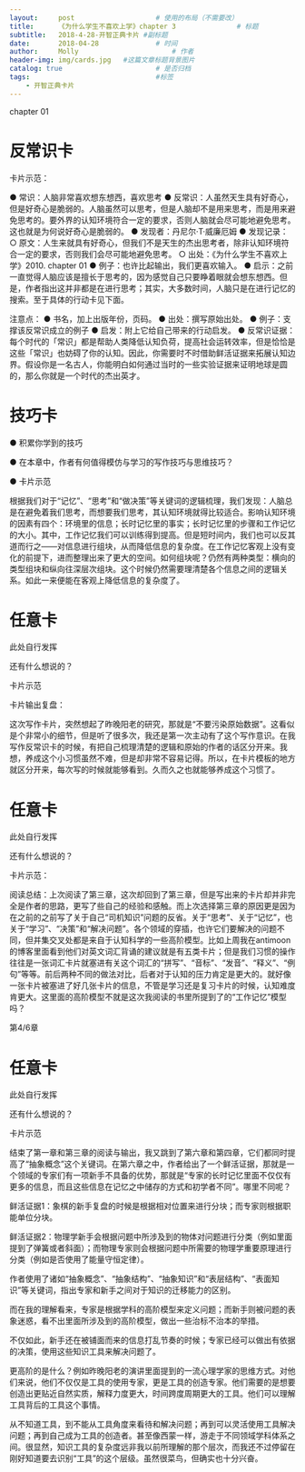 ```yaml
---
layout:     post   				    # 使用的布局（不需要改）
title:      《为什么学生不喜欢上学》chapter 3 				# 标题
subtitle:   2018-4-28-开智正典卡片 #副标题
date:       2018-04-28 				# 时间
author:     Molly 						# 作者
header-img: img/cards.jpg 	#这篇文章标题背景图片
catalog: true 						# 是否归档
tags:								#标签
    - 开智正典卡片
---
```

chapter 01

# 反常识卡

卡片示范：

  ● 常识：人脑非常喜欢想东想西，喜欢思考
  ● 反常识：人虽然天生具有好奇心，但是好奇心是脆弱的。人脑虽然可以思考，但是人脑却不是用来思考，而是用来避免思考的。要外界的认知环境符合一定的要求，否则人脑就会尽可能地避免思考。这也就是为何说好奇心是脆弱的。
  ● 发现者：丹尼尔·T·威廉厄姆
  ● 发现记录：
      ○ 原文：人生来就具有好奇心，但我们不是天生的杰出思考者，除非认知环境符合一定的要求，否则我们会尽可能地避免思考。
      ○ 出处：《为什么学生不喜欢上学》2010. chapter 01
  ● 例子：也许比起输出，我们更喜欢输入。
  ● 启示：之前一直觉得人脑应该是擅长于思考的，因为感觉自己只要睁着眼就会想东想西。但是，作者指出这并非都是在进行思考；其实，大多数时间，人脑只是在进行记忆的搜索。至于具体的行动卡见下面。

注意点：
  ● 书名，加上出版年份，页码。
  ● 出处：撰写原始出处。
  ● 例子：支撑该反常识成立的例子
  ● 启发：附上它给自己带来的行动启发。
  ● 反常识证据：每个时代的「常识」都是帮助人类降低认知负荷，提高社会运转效率，但是恰恰是这些「常识」也妨碍了你的认知。因此，你需要时不时借助鲜活证据来拓展认知边界。假设你是一名古人，你能明白如何通过当时的一些实验证据来证明地球是圆的，那么你就是一个时代的杰出英才。

# 技巧卡

  ● 积累你学到的技巧

●   在本章中，作者有何值得模仿与学习的写作技巧与思维技巧？

  ● 卡片示范

  根据我们对于“记忆”、“思考”和“做决策”等关键词的逻辑梳理，我们发现：人脑总是在避免着我们思考，而想要我们思考，其认知环境就得比较适合。影响认知环境的因素有四个：环境里的信息；长时记忆里的事实；长时记忆里的步骤和工作记忆的大小。其中，工作记忆我们可以训练得到提高。但是短时间内，我们也可以反其道而行之——对信息进行组块，从而降低信息的复杂度。在工作记忆客观上没有变化的前提下，进而整理出来了更大的空间。如何组块呢？仍然有两种类型：横向的类型组块和纵向往深层次组块。这个时候仍然需要理清楚各个信息之间的逻辑关系。如此一来便能在客观上降低信息的复杂度了。


  # 任意卡

  此处自行发挥

  还有什么想说的？

  卡片示范

卡片输出复盘：

这次写作卡片，突然想起了昨晚阳老的研究，那就是“不要污染原始数据”。这看似是个非常小的细节，但是听了很多次，我还是第一次主动有了这个写作意识。在我写作反常识卡的时候，有把自己梳理清楚的逻辑和原始的作者的话区分开来。我想，养成这个小习惯虽然不难，但是却非常不容易记得。所以，在卡片模板的地方就区分开来，每次写的时候就能够看到。久而久之也就能够养成这个习惯了。


# 任意卡

此处自行发挥

还有什么想说的？

卡片示范：

阅读总结：上次阅读了第三章，这次却回到了第三章，但是写出来的卡片却并非完全是作者的思路，更写了些自己的经验和感触。而上次选择第三章的原因更是因为在之前的之前写了关于自己“司机知识”问题的反省。关于“思考”、关于“记忆”，也关于“学习”、“决策”和“解决问题”。各个领域的穿插，也许它们要解决的问题不同，但并集交叉处都是来自于认知科学的一些高阶模型。比如上周我在antimoon的博客里面看到他们对英文词汇背诵的建议就是有五类卡片；但是我们习惯的操作往往是一张词汇卡片就塞进有关这个词汇的“拼写”、“音标”、“发音”、“释义”、“例句”等等。前后两种不同的做法对比，后者对于认知的压力肯定是更大的。就好像一张卡片被塞进了好几张卡片的信息，不管是学习还是复习卡片的时候，认知难度肯更大。这里面的高阶模型不就是这次我阅读的书里所提到了的“工作记忆”模型吗？

第4/6章

# 任意卡
此处自行发挥

还有什么想说的？

卡片示范

结束了第一章和第三章的阅读与输出，我又跳到了第六章和第四章，它们都同时提高了“抽象概念”这个关键词。在第六章之中，作者给出了一个鲜活证据，那就是一个领域的专家们有一项新手不具备的优势，那就是“专家的长时记忆里面不仅仅有更多的信息，而且这些信息在记忆之中储存的方式和初学者不同”。哪里不同呢？

鲜活证据1：象棋的新手复盘的时候是根据相对位置来进行分块；而专家则根据职能单位分块。

鲜活证据2：物理学新手会根据问题中所涉及到的物体对问题进行分类（例如里面提到了弹簧或者斜面）；而物理专家则会根据问题中所需要的物理学重要原理进行分类（例如是否使用了能量守恒定律）。

作者使用了诸如“抽象概念”、“抽象结构”、“抽象知识”和“表层结构”、“表面知识”等关键词，指出专家和新手之间对于知识的迁移能力的区别。

而在我的理解看来，专家是根据学科的高阶模型来定义问题；而新手则被问题的表象迷惑，看不出里面所涉及到的高阶模型，做出一些治标不治本的举措。

不仅如此，新手还在被铺面而来的信息打乱节奏的时候；专家已经可以做出有依据的决策，使用这些知识工具来解决问题了。

更高阶的是什么？例如昨晚阳老的演讲里面提到的一流心理学家的思维方式。对他们来说，他们不仅仅是工具的使用专家，更是工具的创造专家。他们需要的是想要创造出更贴近自然实质，解释力度更大，时间跨度周期更大的工具。他们可以理解工具背后的工具这个事情。

从不知道工具，到不能从工具角度来看待和解决问题；再到可以灵活使用工具解决问题；再到自己成为工具的创造者。甚至像西蒙一样，游走于不同领域学科体系之间。很显然，知识工具的复杂度远非我以前所理解的那个层次，而我还不过停留在刚好知道要去识别“工具”的这个层级。虽然很菜鸟，但确实也十分兴奋。
